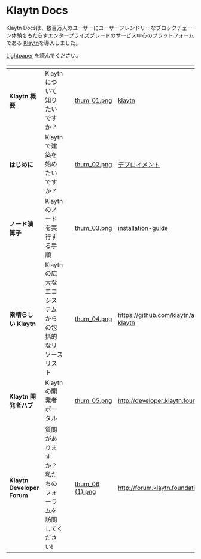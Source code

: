 # Klaytn Docs

Klaytn Docsは、数百万人のユーザーにユーザーフレンドリーなブロックチェーン体験をもたらすエンタープライズグレードのサービス中心のプラットフォームである [Klaytn](http://klaytn.foundation)を導入しました。

[Lightpaper](https://klaytn.foundation/wp-content/uploads/Lightpaper.pdf) を読んでください。

<table data-view="cards"><thead><tr><th></th><th></th><th></th><th data-hidden data-card-cover data-type="files"></th><th data-hidden data-card-target data-type="content-ref"></th></tr></thead><tbody><tr><td><strong>Klaytn 概要</strong></td><td>Klaytnについて知りたいですか？</td><td></td><td><a href=".gitbook/assets/thum_01.png">thum_01.png</a></td><td><a href="klaytn/">klaytn</a></td></tr><tr><td><strong>はじめに</strong></td><td>Klaytnで建築を始めたいですか？</td><td></td><td><a href=".gitbook/assets/thum_02.png">thum_02.png</a></td><td><a href="installation-guide/deployment/">デプロイメント</a></td></tr><tr><td><strong>ノード演算子</strong></td><td>Klaytnのノードを実行する手順</td><td></td><td><a href=".gitbook/assets/thum_03.png">thum_03.png</a></td><td><a href="installation-guide/">installation-guide</a></td></tr><tr><td><strong>素晴らしい Klaytn</strong></td><td>Klaytnの広大なエコシステムからの包括的なリソースリスト</td><td></td><td><a href=".gitbook/assets/thum_04.png">thum_04.png</a></td><td><a href="https://github.com/klaytn/awesome-klaytn">https://github.com/klaytn/awesome-klaytn</a></td></tr><tr><td><strong>Klaytn 開発者ハブ</strong></td><td>Klaytnの開発者ポータル</td><td></td><td><a href=".gitbook/assets/thum_05.png">thum_05.png</a></td><td><a href="http://developer.klaytn.foundation">http://developer.klaytn.foundation</a></td></tr><tr><td><strong>Klaytn Developer Forum</strong></td><td>質問がありますか？ 私たちのフォーラムを訪問してください!</td><td></td><td><a href=".gitbook/assets/thum_06 (1).png">thum_06 (1).png</a></td><td><a href="http://forum.klaytn.foundation">http://forum.klaytn.foundation</a></td></tr></tbody></table>
